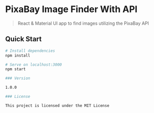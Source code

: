 # PixaBay Image Finder With API

> React & Material UI app to find images utilizing the PixaBay API

## Quick Start

```bash
# Install dependencies
npm install

# Serve on localhost:3000
npm start

### Version

1.0.0

### License

This project is licensed under the MIT License
